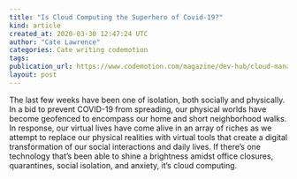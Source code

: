 ```yaml
---
title: "Is Cloud Computing the Superhero of Covid-19?"
kind: article
created_at: 2020-03-30 12:47:24 UTC
author: "Cate Lawrence"
categories: Cate writing codemotion
tags: 
publication_url: https://www.codemotion.com/magazine/dev-hub/cloud-manager/cloud-computing-covid-19/
layout: post
---
```

The last few weeks have been one of isolation, both socially and physically. In a bid to prevent COVID-19 from spreading, our physical worlds have become geofenced to encompass our home and short neighborhood walks. In response, our virtual lives have come alive in an array of riches as we attempt to replace our physical realities with virtual tools that create a digital transformation of our social interactions and daily lives. If there’s one technology that’s been able to shine a brightness amidst office closures, quarantines, social isolation, and anxiety, it’s cloud computing.

